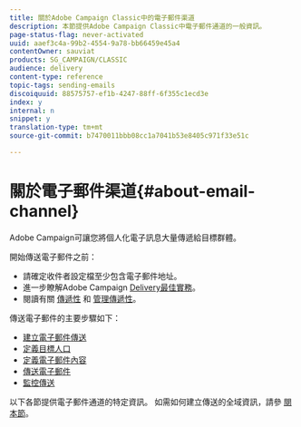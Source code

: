 ```yaml
---
title: 關於Adobe Campaign Classic中的電子郵件渠道
description: 本節提供Adobe Campaign Classic中電子郵件通道的一般資訊。
page-status-flag: never-activated
uuid: aaef3c4a-99b2-4554-9a78-bb66459e45a4
contentOwner: sauviat
products: SG_CAMPAIGN/CLASSIC
audience: delivery
content-type: reference
topic-tags: sending-emails
discoiquuid: 88575757-ef1b-4247-88ff-6f355c1ecd3e
index: y
internal: n
snippet: y
translation-type: tm+mt
source-git-commit: b7470011bbb08cc1a7041b53e8405c971f33e51c

---
```



# 關於電子郵件渠道{#about-email-channel}

Adobe Campaign可讓您將個人化電子訊息大量傳遞給目標群體。

開始傳送電子郵件之前：

* 請確定收件者設定檔至少包含電子郵件地址。
* 進一步瞭解Adobe Campaign [Delivery最佳實務](https://docs.campaign.adobe.com/doc/AC/getting_started/EN/deliveryBestPractices.html)。
* 閱讀有關 [傳遞性](../../delivery/using/about-deliverability.md) 和 [管理傳遞性](https://helpx.adobe.com/campaign/kb/acc-deliverability.html)。

傳送電子郵件的主要步驟如下：

* [建立電子郵件傳送](../../delivery/using/creating-an-email-delivery.md)
* [定義目標人口](../../delivery/using/steps-defining-the-target-population.md)
* [定義電子郵件內容](../../delivery/using/defining-the-email-content.md)
* [傳送電子郵件](../../delivery/using/sending-messages.md)
* [監控傳送](../../delivery/using/monitoring-a-delivery.md)

以下各節提供電子郵件通道的特定資訊。 如需如何建立傳送的全域資訊，請參 [閱本節](../../delivery/using/steps-about-delivery-creation-steps.md)。